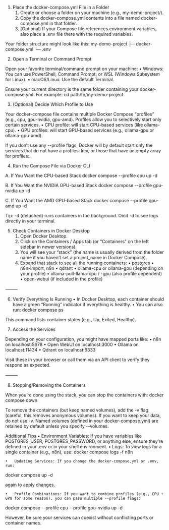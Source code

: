 1. Place the docker-compose.yml File in a Folder
	1.	Create or choose a folder on your machine (e.g., my-demo-project/).
	2.	Copy the docker-compose.yml contents into a file named docker-compose.yml in that folder.
	3.	(Optional) If your Compose file references environment variables, also place a .env file there with the required variables.

Your folder structure might look like this:
my-demo-project
 ├─ docker-compose.yml
 └─ .env

 2. Open a Terminal or Command Prompt

Open your favorite terminal/command prompt on your machine:
	•	Windows: You can use PowerShell, Command Prompt, or WSL (Windows Subsystem for Linux).
	•	macOS/Linux: Use the default Terminal.

Ensure your current directory is the same folder containing your docker-compose.yml. For example:
cd path/to/my-demo-project

3. (Optional) Decide Which Profile to Use

Your docker-compose file contains multiple Docker Compose “profiles” (e.g., cpu, gpu-nvidia, gpu-amd). Profiles allow you to selectively start only certain services.
	•	CPU profile: will start CPU-based services (like ollama-cpu).
	•	GPU profiles: will start GPU-based services (e.g., ollama-gpu or ollama-gpu-amd).

If you don’t use any --profile <name> flags, Docker will by default start only the services that do not have a profiles: key, or those that have an empty array for profiles:.

4. Run the Compose File via Docker CLI

A. If You Want the CPU-based Stack
docker compose --profile cpu up -d

B. If You Want the NVIDIA GPU-based Stack
docker compose --profile gpu-nvidia up -d

C. If You Want the AMD GPU-based Stack
docker compose --profile gpu-amd up -d

Tip: -d (detached) runs containers in the background. Omit -d to see logs directly in your terminal.

5. Check Containers in Docker Desktop
	1.	Open Docker Desktop.
	2.	Click on the Containers / Apps tab (or “Containers” on the left sidebar in newer versions).
	3.	You will see your “stack” (the name is usually derived from the folder name if you haven’t set a project_name in Docker Compose).
	4.	Expand that stack to see all the running containers:
	•	postgres
	•	n8n-import, n8n
	•	qdrant
	•	ollama-cpu or ollama-gpu (depending on your profile)
	•	ollama-pull-llama-cpu / -gpu (also profile dependent)
	•	open-webui (if included in the profile)

⸻

6. Verify Everything Is Running
	•	In Docker Desktop, each container should have a green “Running” indicator if everything is healthy.
	•	You can also run:
docker compose ps

This command lists container states (e.g., Up, Exited, Healthy).

7. Access the Services

Depending on your configuration, you might have mapped ports like:
	•	n8n on localhost:5678
	•	Open WebUI on localhost:3000
	•	Ollama on localhost:11434
	•	Qdrant on localhost:6333

Visit these in your browser or call them via an API client to verify they respond as expected.

⸻

8. Stopping/Removing the Containers

When you’re done using the stack, you can stop the containers with:
docker compose down

To remove the containers (but keep named volumes), add the -v flag (careful, this removes anonymous volumes). If you want to keep your data, do not use -v. Named volumes (defined in your docker-compose.yml) are retained by default unless you specify --volumes.

Additional Tips
	•	Environment Variables: If you have variables like POSTGRES_USER, POSTGRES_PASSWORD, or anything else, ensure they’re defined in your .env or in your shell environment.
	•	Logs: To view logs for a single container (e.g., n8n), use:
 docker compose logs -f n8n

 	•	Updating Services: If you change the docker-compose.yml or .env, run:
  docker compose up -d

  again to apply changes.

	•	Profile Combinations: If you want to combine profiles (e.g., CPU + GPU for some reason), you can pass multiple --profile flags:
 docker compose --profile cpu --profile gpu-nvidia up -d

 However, be sure your services can coexist without conflicting ports or container names.



